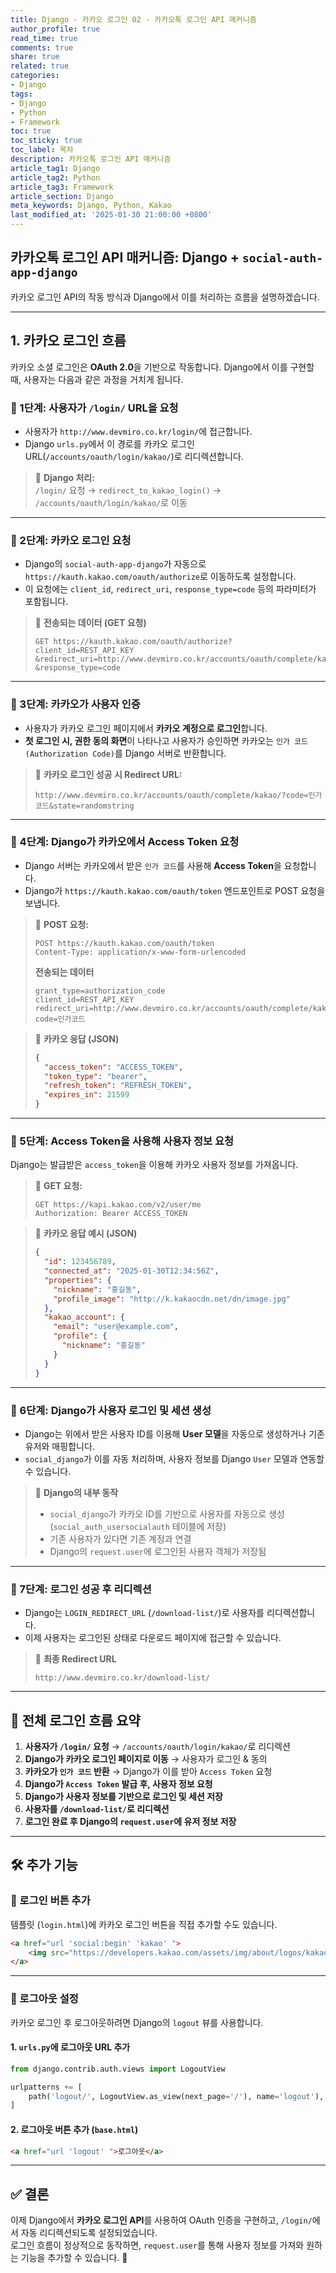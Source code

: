 ```yaml
---
title: Django - 카카오 로그인 02 - 카카오톡 로그인 API 매커니즘
author_profile: true
read_time: true
comments: true
share: true
related: true
categories:
- Django
tags:
- Django
- Python
- Framework
toc: true
toc_sticky: true
toc_label: 목차
description: 카카오톡 로그인 API 매커니즘
article_tag1: Django
article_tag2: Python
article_tag3: Framework
article_section: Django
meta_keywords: Django, Python, Kakao
last_modified_at: '2025-01-30 21:00:00 +0800'
---
```



## **카카오톡 로그인 API 매커니즘: Django + `social-auth-app-django`**

카카오 로그인 API의 작동 방식과 Django에서 이를 처리하는 흐름을 설명하겠습니다.

---

## **1. 카카오 로그인 흐름**
카카오 소셜 로그인은 **OAuth 2.0**을 기반으로 작동합니다. Django에서 이를 구현할 때, 사용자는 다음과 같은 과정을 거치게 됩니다.

### **🔹 1단계: 사용자가 `/login/` URL을 요청**
- 사용자가 `http://www.devmiro.co.kr/login/`에 접근합니다.
- Django `urls.py`에서 이 경로를 카카오 로그인 URL(`/accounts/oauth/login/kakao/`)로 리디렉션합니다.

> 📌 **Django 처리:**  
> `/login/` 요청 → `redirect_to_kakao_login()` → `/accounts/oauth/login/kakao/`로 이동

---

### **🔹 2단계: 카카오 로그인 요청**
- Django의 `social-auth-app-django`가 자동으로 `https://kauth.kakao.com/oauth/authorize`로 이동하도록 설정합니다.
- 이 요청에는 `client_id`, `redirect_uri`, `response_type=code` 등의 파라미터가 포함됩니다.

> 📌 **전송되는 데이터 (GET 요청)**  
> ```http
> GET https://kauth.kakao.com/oauth/authorize?
> client_id=REST_API_KEY
> &redirect_uri=http://www.devmiro.co.kr/accounts/oauth/complete/kakao/
> &response_type=code
> ```

---

### **🔹 3단계: 카카오가 사용자 인증**
- 사용자가 카카오 로그인 페이지에서 **카카오 계정으로 로그인**합니다.
- **첫 로그인 시, 권한 동의 화면**이 나타나고 사용자가 승인하면 카카오는 `인가 코드 (Authorization Code)`를 Django 서버로 반환합니다.

> 📌 **카카오 로그인 성공 시 Redirect URL:**  
> ```http
> http://www.devmiro.co.kr/accounts/oauth/complete/kakao/?code=인가코드&state=randomstring
> ```

---

### **🔹 4단계: Django가 카카오에서 Access Token 요청**
- Django 서버는 카카오에서 받은 `인가 코드`를 사용해 **Access Token**을 요청합니다.
- Django가 `https://kauth.kakao.com/oauth/token` 엔드포인트로 POST 요청을 보냅니다.

> 📌 **POST 요청:**  
> ```http
> POST https://kauth.kakao.com/oauth/token
> Content-Type: application/x-www-form-urlencoded
> ```
> **전송되는 데이터**
> ```
> grant_type=authorization_code
> client_id=REST_API_KEY
> redirect_uri=http://www.devmiro.co.kr/accounts/oauth/complete/kakao/
> code=인가코드
> ```

> 📌 **카카오 응답 (JSON)**
> ```json
> {
>   "access_token": "ACCESS_TOKEN",
>   "token_type": "bearer",
>   "refresh_token": "REFRESH_TOKEN",
>   "expires_in": 21599
> }
> ```

---

### **🔹 5단계: Access Token을 사용해 사용자 정보 요청**
Django는 발급받은 `access_token`을 이용해 카카오 사용자 정보를 가져옵니다.

> 📌 **GET 요청:**  
> ```http
> GET https://kapi.kakao.com/v2/user/me
> Authorization: Bearer ACCESS_TOKEN
> ```

> 📌 **카카오 응답 예시 (JSON)**  
> ```json
> {
>   "id": 123456789,
>   "connected_at": "2025-01-30T12:34:56Z",
>   "properties": {
>     "nickname": "홍길동",
>     "profile_image": "http://k.kakaocdn.net/dn/image.jpg"
>   },
>   "kakao_account": {
>     "email": "user@example.com",
>     "profile": {
>       "nickname": "홍길동"
>     }
>   }
> }
> ```

---

### **🔹 6단계: Django가 사용자 로그인 및 세션 생성**
- Django는 위에서 받은 사용자 ID를 이용해 **User 모델**을 자동으로 생성하거나 기존 유저와 매핑합니다.
- `social_django`가 이를 자동 처리하며, 사용자 정보를 Django `User` 모델과 연동할 수 있습니다.

> 📌 **Django의 내부 동작**
> - `social_django`가 카카오 ID를 기반으로 사용자를 자동으로 생성 (`social_auth_usersocialauth` 테이블에 저장)
> - 기존 사용자가 있다면 기존 계정과 연결
> - Django의 `request.user`에 로그인된 사용자 객체가 저장됨

---

### **🔹 7단계: 로그인 성공 후 리디렉션**
- Django는 `LOGIN_REDIRECT_URL` (`/download-list/`)로 사용자를 리디렉션합니다.
- 이제 사용자는 로그인된 상태로 다운로드 페이지에 접근할 수 있습니다.

> 📌 **최종 Redirect URL**
> ```
> http://www.devmiro.co.kr/download-list/
> ```

---

## **📌 전체 로그인 흐름 요약**
1. **사용자가 `/login/` 요청** → `/accounts/oauth/login/kakao/`로 리디렉션
2. **Django가 카카오 로그인 페이지로 이동** → 사용자가 로그인 & 동의
3. **카카오가 `인가 코드` 반환** → Django가 이를 받아 `Access Token` 요청
4. **Django가 `Access Token` 발급 후, 사용자 정보 요청**
5. **Django가 사용자 정보를 기반으로 로그인 및 세션 저장**
6. **사용자를 `/download-list/`로 리디렉션**
7. **로그인 완료 후 Django의 `request.user`에 유저 정보 저장**

---

## **🛠 추가 기능**
### **🔹 로그인 버튼 추가**
템플릿 (`login.html`)에 카카오 로그인 버튼을 직접 추가할 수도 있습니다.

```html
<a href="url 'social:begin' 'kakao' ">
    <img src="https://developers.kakao.com/assets/img/about/logos/kakaologin/logo/kakao_login_medium_wide.png" alt="카카오 로그인">
</a>
```

---

### **🔹 로그아웃 설정**
카카오 로그인 후 로그아웃하려면 Django의 `logout` 뷰를 사용합니다.

#### **1. `urls.py`에 로그아웃 URL 추가**
```python
from django.contrib.auth.views import LogoutView

urlpatterns += [
    path('logout/', LogoutView.as_view(next_page='/'), name='logout'),
]
```

#### **2. 로그아웃 버튼 추가 (`base.html`)**
```html
<a href="url 'logout' ">로그아웃</a>
```

---

## **✅ 결론**
이제 Django에서 **카카오 로그인 API**를 사용하여 OAuth 인증을 구현하고, `/login/`에서 자동 리디렉션되도록 설정되었습니다.  
로그인 흐름이 정상적으로 동작하면, `request.user`를 통해 사용자 정보를 가져와 원하는 기능을 추가할 수 있습니다. 🚀  
